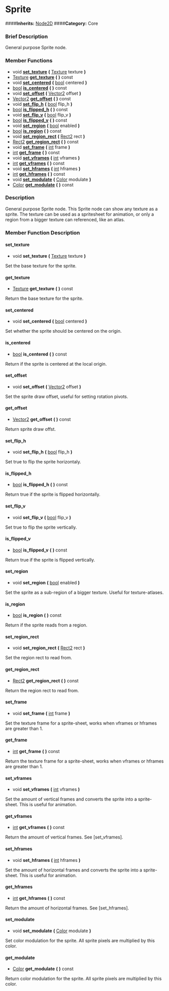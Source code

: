 #  Sprite  
####**Inherits:** [Node2D](class_node2d)
####**Category:** Core

###  Brief Description  
General purpose Sprite node.

###  Member Functions 
  * void  **[set&#95;texture](#set_texture)**  **(** [Texture](class_texture) texture  **)**
  * [Texture](class_texture)  **[get&#95;texture](#get_texture)**  **(** **)** const
  * void  **[set&#95;centered](#set_centered)**  **(** [bool](class_bool) centered  **)**
  * [bool](class_bool)  **[is&#95;centered](#is_centered)**  **(** **)** const
  * void  **[set&#95;offset](#set_offset)**  **(** [Vector2](class_vector2) offset  **)**
  * [Vector2](class_vector2)  **[get&#95;offset](#get_offset)**  **(** **)** const
  * void  **[set&#95;flip&#95;h](#set_flip_h)**  **(** [bool](class_bool) flip_h  **)**
  * [bool](class_bool)  **[is&#95;flipped&#95;h](#is_flipped_h)**  **(** **)** const
  * void  **[set&#95;flip&#95;v](#set_flip_v)**  **(** [bool](class_bool) flip_v  **)**
  * [bool](class_bool)  **[is&#95;flipped&#95;v](#is_flipped_v)**  **(** **)** const
  * void  **[set&#95;region](#set_region)**  **(** [bool](class_bool) enabled  **)**
  * [bool](class_bool)  **[is&#95;region](#is_region)**  **(** **)** const
  * void  **[set&#95;region&#95;rect](#set_region_rect)**  **(** [Rect2](class_rect2) rect  **)**
  * [Rect2](class_rect2)  **[get&#95;region&#95;rect](#get_region_rect)**  **(** **)** const
  * void  **[set&#95;frame](#set_frame)**  **(** [int](class_int) frame  **)**
  * [int](class_int)  **[get&#95;frame](#get_frame)**  **(** **)** const
  * void  **[set&#95;vframes](#set_vframes)**  **(** [int](class_int) vframes  **)**
  * [int](class_int)  **[get&#95;vframes](#get_vframes)**  **(** **)** const
  * void  **[set&#95;hframes](#set_hframes)**  **(** [int](class_int) hframes  **)**
  * [int](class_int)  **[get&#95;hframes](#get_hframes)**  **(** **)** const
  * void  **[set&#95;modulate](#set_modulate)**  **(** [Color](class_color) modulate  **)**
  * [Color](class_color)  **[get&#95;modulate](#get_modulate)**  **(** **)** const

###  Description  
General purpose Sprite node. This Sprite node can show any texture as a sprite. The texture can be used as a spritesheet for animation, or only a region from a bigger texture can referenced, like an atlas.

###  Member Function Description  

#### <a name="set_texture">set_texture</a>
  * void  **set&#95;texture**  **(** [Texture](class_texture) texture  **)**

Set the base texture for the sprite.

#### <a name="get_texture">get_texture</a>
  * [Texture](class_texture)  **get&#95;texture**  **(** **)** const

Return the base texture for the sprite.

#### <a name="set_centered">set_centered</a>
  * void  **set&#95;centered**  **(** [bool](class_bool) centered  **)**

Set whether the sprite should be centered on the origin.

#### <a name="is_centered">is_centered</a>
  * [bool](class_bool)  **is&#95;centered**  **(** **)** const

Return if the sprite is centered at the local origin.

#### <a name="set_offset">set_offset</a>
  * void  **set&#95;offset**  **(** [Vector2](class_vector2) offset  **)**

Set the sprite draw offset, useful for setting rotation pivots.

#### <a name="get_offset">get_offset</a>
  * [Vector2](class_vector2)  **get&#95;offset**  **(** **)** const

Return sprite draw offst.

#### <a name="set_flip_h">set_flip_h</a>
  * void  **set&#95;flip&#95;h**  **(** [bool](class_bool) flip_h  **)**

Set true to flip the sprite horizontaly.

#### <a name="is_flipped_h">is_flipped_h</a>
  * [bool](class_bool)  **is&#95;flipped&#95;h**  **(** **)** const

Return true if the sprite is flipped horizontally.

#### <a name="set_flip_v">set_flip_v</a>
  * void  **set&#95;flip&#95;v**  **(** [bool](class_bool) flip_v  **)**

Set true to flip the sprite vertically.

#### <a name="is_flipped_v">is_flipped_v</a>
  * [bool](class_bool)  **is&#95;flipped&#95;v**  **(** **)** const

Return true if the sprite is flipped vertically.

#### <a name="set_region">set_region</a>
  * void  **set&#95;region**  **(** [bool](class_bool) enabled  **)**

Set the sprite as a sub-region of a bigger texture. Useful for texture-atlases.

#### <a name="is_region">is_region</a>
  * [bool](class_bool)  **is&#95;region**  **(** **)** const

Return if the sprite reads from a region.

#### <a name="set_region_rect">set_region_rect</a>
  * void  **set&#95;region&#95;rect**  **(** [Rect2](class_rect2) rect  **)**

Set the region rect to read from.

#### <a name="get_region_rect">get_region_rect</a>
  * [Rect2](class_rect2)  **get&#95;region&#95;rect**  **(** **)** const

Return the region rect to read from.

#### <a name="set_frame">set_frame</a>
  * void  **set&#95;frame**  **(** [int](class_int) frame  **)**

Set the texture frame for a sprite-sheet, works when vframes or hframes are greater than 1.

#### <a name="get_frame">get_frame</a>
  * [int](class_int)  **get&#95;frame**  **(** **)** const

Return the texture frame for a sprite-sheet, works when vframes or hframes are greater than 1.

#### <a name="set_vframes">set_vframes</a>
  * void  **set&#95;vframes**  **(** [int](class_int) vframes  **)**

Set the amount of vertical frames and converts the sprite into a sprite-sheet. This is useful for animation.

#### <a name="get_vframes">get_vframes</a>
  * [int](class_int)  **get&#95;vframes**  **(** **)** const

Return the amount of vertical frames. See [set_vframes].

#### <a name="set_hframes">set_hframes</a>
  * void  **set&#95;hframes**  **(** [int](class_int) hframes  **)**

Set the amount of horizontal frames and converts the sprite into a sprite-sheet. This is useful for animation.

#### <a name="get_hframes">get_hframes</a>
  * [int](class_int)  **get&#95;hframes**  **(** **)** const

Return the amount of horizontal frames. See [set_hframes].

#### <a name="set_modulate">set_modulate</a>
  * void  **set&#95;modulate**  **(** [Color](class_color) modulate  **)**

Set color modulation for the sprite. All sprite pixels are multiplied by this color.

#### <a name="get_modulate">get_modulate</a>
  * [Color](class_color)  **get&#95;modulate**  **(** **)** const

Return color modulation for the sprite. All sprite pixels are multiplied by this color.
